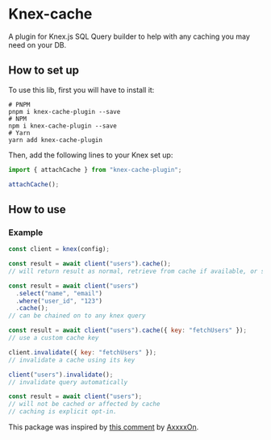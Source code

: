 # Knex-cache

A plugin for Knex.js SQL Query builder to help with any caching you may need on your DB.

## How to set up

To use this lib, first you will have to install it:

```
# PNPM
pnpm i knex-cache-plugin --save
# NPM
npm i knex-cache-plugin --save
# Yarn
yarn add knex-cache-plugin
```

Then, add the following lines to your Knex set up:

```javascript
import { attachCache } from "knex-cache-plugin";

attachCache();
```

## How to use

### Example

```javascript
const client = knex(config);

const result = await client("users").cache();
// will return result as normal, retrieve from cache if available, or store new result in cache

const result = await client("users")
  .select("name", "email")
  .where("user_id", "123")
  .cache();
// can be chained on to any knex query

const result = await client("users").cache({ key: "fetchUsers" });
// use a custom cache key

client.invalidate({ key: "fetchUsers" });
// invalidate a cache using its key

client("users").invalidate();
// invalidate query automatically

const result = await client("users");
// will not be cached or affected by cache
// caching is explicit opt-in.
```

This package was inspired by [this comment](https://github.com/knex/knex/issues/2787#issuecomment-530780656) by [AxxxxOn](https://github.com/Axxxx0n).
